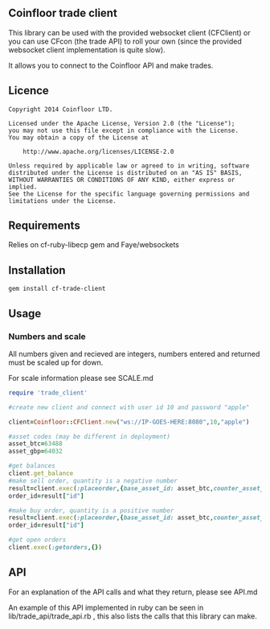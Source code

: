 ## Coinfloor trade client

This library can be used with the provided websocket client (CFClient) or you can use CFcon (the trade API) to roll your own (since the provided websocket client implementation is quite slow).

It allows you to connect to the Coinfloor API and make trades.

## Licence
```
Copyright 2014 Coinfloor LTD.

Licensed under the Apache License, Version 2.0 (the "License");
you may not use this file except in compliance with the License.
You may obtain a copy of the License at

    http://www.apache.org/licenses/LICENSE-2.0

Unless required by applicable law or agreed to in writing, software
distributed under the License is distributed on an "AS IS" BASIS,
WITHOUT WARRANTIES OR CONDITIONS OF ANY KIND, either express or implied.
See the License for the specific language governing permissions and
limitations under the License.
```

## Requirements
Relies on cf-ruby-libecp gem and Faye/websockets

## Installation

```
gem install cf-trade-client
```

## Usage

### Numbers and scale

All numbers given and recieved are integers, numbers entered and returned must be scaled up for down.

For scale information please see SCALE.md

```ruby
require 'trade_client'

#create new client and connect with user id 10 and password "apple"

client=Coinfloor::CFClient.new("ws://IP-GOES-HERE:8080",10,"apple") 

#asset codes (may be different in deployment)
asset_btc=63488
asset_gbp=64032

#get balances
client.get_balance
#make sell order, quantity is a negative number
result=client.exec(:placeorder,{base_asset_id: asset_btc,counter_asset_id: asset_gbp, quantity: -100000000, price: 1000 })
order_id=result["id"]

#make buy order, quantity is a positive number
result=client.exec(:placeorder,{base_asset_id: asset_btc,counter_asset_id: asset_gbp, quantity: 100000000, price: 100 })
order_id=result["id"]

#get open orders
client.exec(:getorders,{})
```

## API

For an explanation of the API calls and what they return, please see API.md

An example of this API implemented in ruby can be seen in lib/trade_api/trade_api.rb , this also lists the calls that this library can make.
